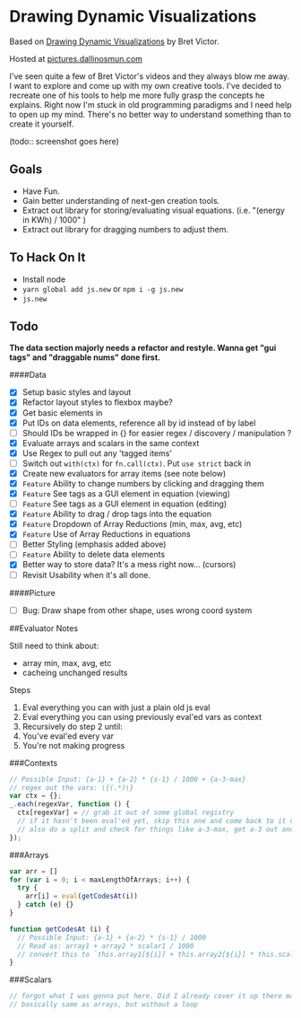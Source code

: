 # Drawing Dynamic Visualizations

Based on [Drawing Dynamic Visualizations](http://vimeo.com/66085662) by Bret Victor.

Hosted at [pictures.dallinosmun.com](https://pictures.dallinosmun.com)

I've seen quite a few of Bret Victor's videos and they always blow me away. I want to explore and come up with my own creative tools. I've decided to recreate one of his tools to help me more fully grasp the concepts he explains. Right now I'm stuck in old programming paradigms and I need help to open up my mind. There's no better way to understand something than to create it yourself.

(todo:: screenshot goes here)

## Goals

- Have Fun.
- Gain better understanding of next-gen creation tools.
- Extract out library for storing/evaluating visual equations. (i.e. "(energy in KWh) / 1000" )
- Extract out library for dragging numbers to adjust them.

## To Hack On It

- Install node
- `yarn global add js.new` or `npm i -g js.new`
- `js.new`

## Todo

**The data section majorly needs a refactor and restyle. Wanna get "gui tags" and "draggable nums" done first.**

####Data

- [x] Setup basic styles and layout
- [x] Refactor layout styles to flexbox maybe?
- [x] Get basic elements in
- [x] Put IDs on data elements, reference all by id instead of by label
- [ ] Should IDs be wrapped in {} for easier regex / discovery / manipulation ?
- [x] Evaluate arrays and scalars in the same context
- [x] Use Regex to pull out any 'tagged items'
- [ ] Switch out `with(ctx)` for `fn.call(ctx)`. Put `use strict` back in
- [x] Create new evaluators for array items (see note below)
- [x] `Feature` Ability to change numbers by clicking and dragging them
- [x] `Feature` See tags as a GUI element in equation (viewing)
- [ ] `Feature` See tags as a GUI element in equation (editing)
- [x] `Feature` Ability to drag / drop tags into the equation
- [x] `Feature` Dropdown of Array Reductions (min, max, avg, etc)
- [x] `Feature` Use of Array Reductions in equations
- [ ] Better Styling (emphasis added above)
- [ ] `Feature` Ability to delete data elements
- [x] Better way to store data? It's a mess right now... (cursors)
- [ ] Revisit Usability when it's all done.

####Picture

- [ ] Bug: Draw shape from other shape, uses wrong coord system

##Evaluator Notes

Still need to think about:

- array min, max, avg, etc
- cacheing unchanged results

Steps

1.  Eval everything you can with just a plain old js eval
2.  Eval everything you can using previously eval'ed vars as context
3.  Recursively do step 2 until:
4.  You've eval'ed every var
5.  You're not making progress

###Contexts

```javascript
// Possible Input: {a-1} + {a-2} * {s-1} / 1000 + {a-3-max}
// regex out the vars: \{(.*)\}
var ctx = {};
_.each(regexVar, function () {
  ctx[regexVar] = // grab it out of some global registry
  // if it hasn't been eval'ed yet, skip this one and come back to it on the next iteration
  // also do a split and check for things like a-3-max, get a-3 out and run max on it to get val.
});
```

###Arrays

```javascript
var arr = []
for (var i = 0; i < maxLengthOfArrays; i++) {
  try {
    arr[i] = eval(getCodesAt(i))
  } catch (e) {}
}

function getCodesAt (i) {
  // Possible Input: {a-1} + {a-2} * {s-1} / 1000
  // Read as: array1 + array2 * scalar1 / 1000
  // convert this to `this.array1[${i}] + this.array2[${i}] * this.scalar1 / 1000`
}
```

###Scalars

```javascript
// forgot what I was gonna put here. Did I already cover it up there maybe?
// basically same as arrays, but without a loop
```
